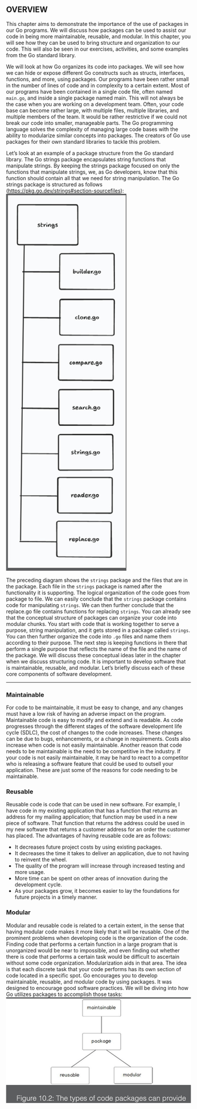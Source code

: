 ## OVERVIEW

This chapter aims to demonstrate the importance of the use of packages in our Go programs. We will discuss how packages can be used to assist our code in being more maintainable, reusable, and modular. In this chapter, you will see how they can be used to bring structure and organization to our code. This will also be seen in our exercises, activities, and some examples from the Go standard library.

We will look at how Go organizes its code into packages. We will see how we can hide or expose different Go constructs such as structs, interfaces, functions, and more, using packages. Our programs have been rather small in the number of lines of code and in complexity to a certain extent. Most of our programs have been contained in a single code file, often named `main.go`, and inside a single package named main. This will not always be the case when you are working on a development team. Often, your code base can become rather large, with multiple files, multiple libraries, and multiple members of the team. It would be rather restrictive if we could not break our code into smaller, manageable parts. The Go programming language solves the complexity of managing large code bases with the ability to modularize similar concepts into packages. The creators of Go use packages for their own standard libraries to tackle this problem.

Let’s look at an example of a package structure from the Go standard library. The Go strings package encapsulates string functions that manipulate strings. By keeping the strings package focused on only the functions that manipulate strings, we, as Go developers, know that this function should contain all that we need for string manipulation.
The Go strings package is structured as follows (https://pkg.go.dev/strings#section-sourcefiles):
![the-strings-package-along-with-the-files-contented-whithin-it](the-strings-package-along-with-the-files-contented-whithin-it.png)

The preceding diagram shows the `strings` package and the files that are in the package. Each file in the `strings` package is named after the functionality it is supporting. The logical organization of the code goes from package to file. We can easily conclude that the `strings` package contains code for manipulating `strings`. We can then further conclude that the replace.go file contains functions for replacing `strings`. You can already see that the conceptual structure of packages can organize your code into modular chunks. You start with code that is working together to serve a purpose, string manipulation, and it gets stored in a package called `strings`. You can then further organize the code into `.go` files and name them according to their purpose. The next step is keeping functions in there that perform a single purpose that reflects the name of the file and the name of the package. We will discuss these conceptual ideas later in the chapter when we discuss structuring code.
It is important to develop software that is maintainable, reusable, and modular. Let’s briefly discuss each of these core components of software development.

---

### Maintainable

For code to be maintainable, it must be easy to change, and any changes must have a low risk of having an adverse impact on the program. Maintainable code is easy to modify and extend and is readable. As code progresses through the different stages of the software development life cycle (SDLC), the cost of changes to the code increases. These changes can be due to bugs, enhancements, or a change in requirements. Costs also increase when code is not easily maintainable. Another reason that code needs to be maintainable is the need to be competitive in the industry. If your code is not easily maintainable, it may be hard to react to a competitor who is releasing a software feature that could be used to outsell your application. These are just some of the reasons for code needing to be maintainable.

### Reusable

Reusable code is code that can be used in new software. For example, I have code in my existing application that has a function that returns an address for my mailing application; that function may be used in a new piece of software. That function that returns the address could be used in my new software that returns a customer address for an order the customer has placed.
The advantages of having reusable code are as follows:

- It decreases future project costs by using existing packages.
- It decreases the time it takes to deliver an application, due to not having to reinvent the wheel.
- The quality of the program will increase through increased testing and more usage.
- More time can be spent on other areas of innovation during the development cycle.
- As your packages grow, it becomes easier to lay the foundations for future projects in a timely manner.

### Modular

Modular and reusable code is related to a certain extent, in the sense that having modular code makes it more likely that it will be reusable. One of the prominent problems when developing code is the organization of the code. Finding code that performs a certain function in a large program that is unorganized would be near to impossible, and even finding out whether there is code that performs a certain task would be difficult to ascertain without some code organization.
Modularization aids in that area. The idea is that each discrete task that your code performs has its own section of code located in a specific spot.
Go encourages you to develop maintainable, reusable, and modular code by using packages. It was designed to encourage good software practices. We will be diving into how Go utilizes packages to accomplish those tasks:
![the-types-of-code-packages-can-provide](the-types-of-code-packages-can-provide.png)
